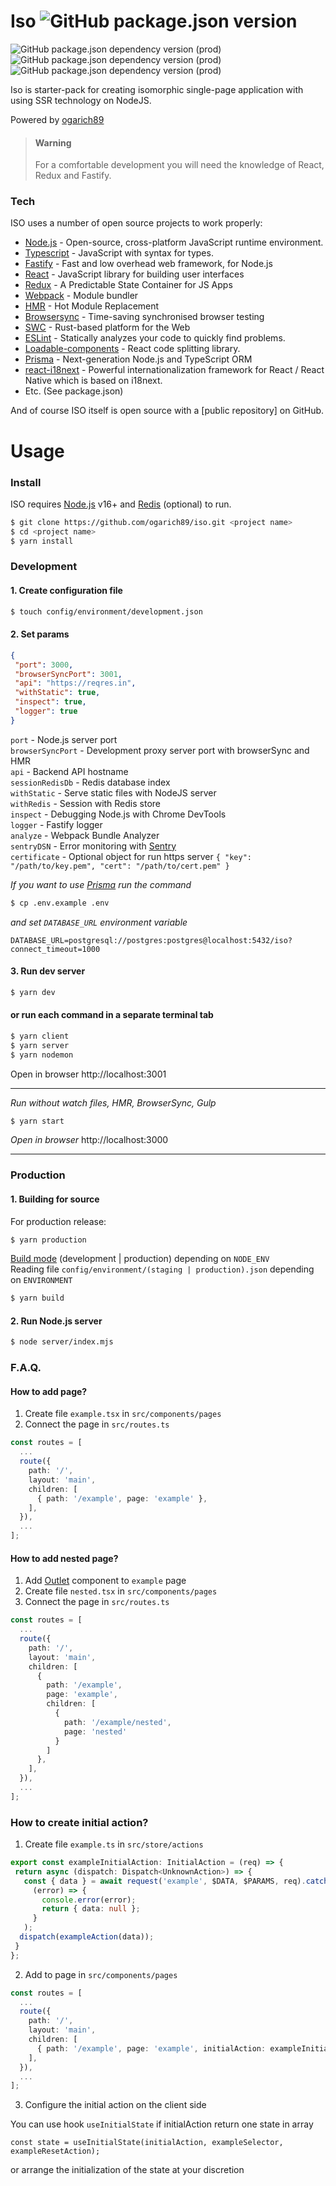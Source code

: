# Iso ![GitHub package.json version](https://img.shields.io/github/package-json/v/ogarich89/iso?style=flat-square) 
![GitHub package.json dependency version (prod)](https://img.shields.io/github/package-json/dependency-version/ogarich89/iso/react?style=for-the-badge) ![GitHub package.json dependency version (prod)](https://img.shields.io/github/package-json/dependency-version/ogarich89/iso/fastify?style=for-the-badge) ![GitHub package.json dependency version (prod)](https://img.shields.io/github/package-json/dependency-version/ogarich89/iso/typescript?style=for-the-badge)

Iso is starter-pack for creating isomorphic single-page application with using SSR technology on NodeJS.

Powered by [ogarich89](https://github.com/ogarich89)

> #### Warning
> For a comfortable development you will need the knowledge of React, Redux and Fastify.

### Tech

ISO uses a number of open source projects to work properly:

* [Node.js](https://nodejs.org/) - Open-source, cross-platform JavaScript runtime environment.
* [Typescript](https://www.typescriptlang.org/) - JavaScript with syntax for types.
* [Fastify](https://www.fastify.io/) - Fast and low overhead web framework, for Node.js
* [React](https://reactjs.org/) - JavaScript library for building user interfaces
* [Redux](https://redux.js.org/) - A Predictable State Container for JS Apps
* [Webpack](https://webpack.js.org/) - Module bundler
* [HMR](https://webpack.js.org/concepts/hot-module-replacement/) - Hot Module Replacement
* [Browsersync](https://browsersync.io/) - Time-saving synchronised browser testing
* [SWC](https://swc.rs/) - Rust-based platform for the Web
* [ESLint](https://eslint.org/) - Statically analyzes your code to quickly find problems.
* [Loadable-components](https://www.smooth-code.com/open-source/loadable-components/) - React code splitting library.
* [Prisma](https://www.prisma.io/) - Next-generation Node.js and TypeScript ORM
* [react-i18next](https://react.i18next.com/) - Powerful internationalization framework for React / React Native which is based on i18next.
* Etc. (See package.json)

And of course ISO itself is open source with a [public repository]
 on GitHub.

# Usage

### Install

ISO requires [Node.js](https://nodejs.org/) v16+ and [Redis](https://redis.io) (optional) to run.


```sh
$ git clone https://github.com/ogarich89/iso.git <project name>
$ cd <project name>
$ yarn install
```

### Development

#### 1. Create configuration file
```sh
$ touch config/environment/development.json
```
#### 2. Set params 
```json
{
 "port": 3000,
 "browserSyncPort": 3001,
 "api": "https://reqres.in",
 "withStatic": true,
 "inspect": true,
 "logger": true
}
```

`port` - Node.js server port \
`browserSyncPort` - Development proxy server port with browserSync and HMR \
`api` - Backend API hostname \
`sessionRedisDb` - Redis database index \
`withStatic` - Serve static files with NodeJS server \
`withRedis` - Session with Redis store \
`inspect` - Debugging Node.js with Chrome DevTools \
`logger` - Fastify logger \
`analyze` - Webpack Bundle Analyzer \
`sentryDSN` - Error monitoring with [Sentry](https://sentry.io) \
`certificate` - Optional object for run https server `{ "key": "/path/to/key.pem", "cert": "/path/to/cert.pem" }`

_If you want to use [Prisma](https://www.prisma.io/) run the command_

```sh
$ cp .env.example .env
```
_and set `DATABASE_URL` environment variable_

```dotenv
DATABASE_URL=postgresql://postgres:postgres@localhost:5432/iso?connect_timeout=1000
```


#### 3. Run dev server
```sh
$ yarn dev
```
#### or run each command in a separate terminal tab

```sh
$ yarn client
$ yarn server
$ yarn nodemon
```

Open in browser http://localhost:3001

---

_Run without watch files, HMR, BrowserSync, Gulp_
```sh
$ yarn start
```

_Open in browser_ http://localhost:3000

---

### Production

#### 1. Building for source

For production release:
```sh
$ yarn production
```
[Build mode](https://webpack.js.org/configuration/mode/) (development | production) depending on `NODE_ENV` \
Reading file `config/environment/(staging | production).json` depending on `ENVIRONMENT`
```sh
$ yarn build
```

#### 2. Run Node.js server

```sh
$ node server/index.mjs
```


### F.A.Q.

#### How to add page?

1. Create file `example.tsx` in `src/components/pages`
2. Connect the page in `src/routes.ts`
```ts
const routes = [
  ...
  route({ 
    path: '/',
    layout: 'main',
    children: [
      { path: '/example', page: 'example' },
    ],
  }),
  ...
];
```

#### How to add nested page?

1. Add [Outlet](https://reactrouter.com/en/main/components/outlet) component to `example` page
2. Create file `nested.tsx` in `src/components/pages`
2. Connect the page in `src/routes.ts`
```ts
const routes = [
  ...
  route({ 
    path: '/',
    layout: 'main',
    children: [
      { 
        path: '/example', 
        page: 'example', 
        children: [
          {
            path: '/example/nested',
            page: 'nested'
          }
        ] 
      },
    ],
  }),
  ...
];
```

### How to create initial action?

1. Create file `example.ts` in `src/store/actions`
```ts
export const exampleInitialAction: InitialAction = (req) => {
 return async (dispatch: Dispatch<UnknownAction>) => {
   const { data } = await request('example', $DATA, $PARAMS, req).catch(
     (error) => {
       console.error(error);
       return { data: null };
     }
   );
  dispatch(exampleAction(data));
 }
};
```
2. Add to page in `src/components/pages`
```ts
const routes = [
  ...
  route({ 
    path: '/',
    layout: 'main',
    children: [
      { path: '/example', page: 'example', initialAction: exampleInitialAction },
    ],
  }),
  ...
];
```
3. Configure the initial action on the client side

You can use hook `useInitialState` if initialAction return one state in array
```tsx
const state = useInitialState(initialAction, exampleSelector, exampleResetAction);
```
or arrange the initialization of the state at your discretion



